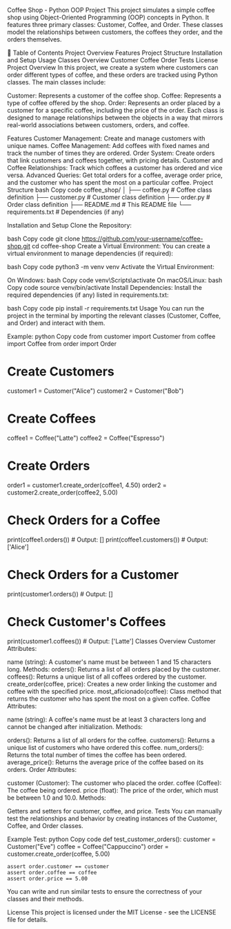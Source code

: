 Coffee Shop - Python OOP Project
This project simulates a simple coffee shop using Object-Oriented Programming (OOP) concepts in Python. It features three primary classes: Customer, Coffee, and Order. These classes model the relationships between customers, the coffees they order, and the orders themselves.

📑 Table of Contents
Project Overview
Features
Project Structure
Installation and Setup
Usage
Classes Overview
Customer
Coffee
Order
Tests
License
Project Overview
In this project, we create a system where customers can order different types of coffee, and these orders are tracked using Python classes. The main classes include:

Customer: Represents a customer of the coffee shop.
Coffee: Represents a type of coffee offered by the shop.
Order: Represents an order placed by a customer for a specific coffee, including the price of the order.
Each class is designed to manage relationships between the objects in a way that mirrors real-world associations between customers, orders, and coffee.

Features
Customer Management: Create and manage customers with unique names.
Coffee Management: Add coffees with fixed names and track the number of times they are ordered.
Order System: Create orders that link customers and coffees together, with pricing details.
Customer and Coffee Relationships: Track which coffees a customer has ordered and vice versa.
Advanced Queries: Get total orders for a coffee, average order price, and the customer who has spent the most on a particular coffee.
Project Structure
bash
Copy code
coffee_shop/
│
├── coffee.py          # Coffee class definition
├── customer.py        # Customer class definition
├── order.py           # Order class definition
├── README.md          # This README file
└── requirements.txt   # Dependencies (if any)


Installation and Setup
Clone the Repository:

bash
Copy code
git clone https://github.com/your-username/coffee-shop.git
cd coffee-shop
Create a Virtual Environment: You can create a virtual environment to manage dependencies (if required):

bash
Copy code
python3 -m venv venv
Activate the Virtual Environment:

On Windows:
bash
Copy code
venv\Scripts\activate
On macOS/Linux:
bash
Copy code
source venv/bin/activate
Install Dependencies: Install the required dependencies (if any) listed in requirements.txt:

bash
Copy code
pip install -r requirements.txt
Usage
You can run the project in the terminal by importing the relevant classes (Customer, Coffee, and Order) and interact with them.

Example:
python
Copy code
from customer import Customer
from coffee import Coffee
from order import Order

# Create Customers
customer1 = Customer("Alice")
customer2 = Customer("Bob")

# Create Coffees
coffee1 = Coffee("Latte")
coffee2 = Coffee("Espresso")

# Create Orders
order1 = customer1.create_order(coffee1, 4.50)
order2 = customer2.create_order(coffee2, 5.00)

# Check Orders for a Coffee
print(coffee1.orders()) # Output: [<Order object>]
print(coffee1.customers()) # Output: ['Alice']

# Check Orders for a Customer
print(customer1.orders()) # Output: [<Order object>]

# Check Customer's Coffees
print(customer1.coffees()) # Output: ['Latte']
Classes Overview
Customer
Attributes:

name (string): A customer's name must be between 1 and 15 characters long.
Methods:
orders(): Returns a list of all orders placed by the customer.
coffees(): Returns a unique list of all coffees ordered by the customer.
create_order(coffee, price): Creates a new order linking the customer and coffee with the specified price.
most_aficionado(coffee): Class method that returns the customer who has spent the most on a given coffee.
Coffee
Attributes:

name (string): A coffee's name must be at least 3 characters long and cannot be changed after initialization.
Methods:

orders(): Returns a list of all orders for the coffee.
customers(): Returns a unique list of customers who have ordered this coffee.
num_orders(): Returns the total number of times the coffee has been ordered.
average_price(): Returns the average price of the coffee based on its orders.
Order
Attributes:

customer (Customer): The customer who placed the order.
coffee (Coffee): The coffee being ordered.
price (float): The price of the order, which must be between 1.0 and 10.0.
Methods:

Getters and setters for customer, coffee, and price.
Tests
You can manually test the relationships and behavior by creating instances of the Customer, Coffee, and Order classes.

Example Test:
python
Copy code
def test_customer_orders():
    customer = Customer("Eve")
    coffee = Coffee("Cappuccino")
    order = customer.create_order(coffee, 5.00)
    
    assert order.customer == customer
    assert order.coffee == coffee
    assert order.price == 5.00
You can write and run similar tests to ensure the correctness of your classes and their methods.

License
This project is licensed under the MIT License - see the LICENSE file for details.


